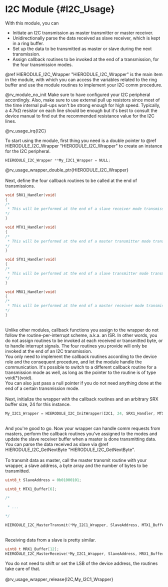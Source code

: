 I2C Module {#I2C_Usage}
=======================

With this module, you can
- Initiate an I2C transmission as master transmitter or master receiver.
- Unidirectionally parse the data received as slave receiver, which is kept in a ring buffer.
- Set up the data to be transmitted as master or slave during the next transmission.
- Assign callback routines to be invoked at the end of a transmission, for the four transmission modes.

@ref HIERODULE_I2C_Wrapper "HIERODULE_I2C_Wrapper" is the main item in the module, with which you can access the variables related to the ring buffer and use the module routines to implement your I2C comm procedure.

@rv_module_no_init Make sure to have configured your I2C peripheral accordingly. Also, make sure to use external pull up resistors since most of the time internal pull-ups won't be strong enough for high speed. Typically, a 4.7kΩ resistor on each line should be enough but it's best to consult the device manual to find out the recommended resistance value for the I2C lines.

@rv_usage_irq{I2C}

To start using the module, first thing you need is a double pointer to @ref HIERODULE_I2C_Wrapper "HIERODULE_I2C_Wrapper" to create an instance for the I2C peripheral.
```c
HIERODULE_I2C_Wrapper **My_I2C1_Wrapper = NULL;
```
@rv_usage_wrapper_double_ptr{HIERODULE_I2C_Wrapper}
<br><br>Next, define the four callback routines to be called at the end of transmissions.
```c
void SRX1_Handler(void)
{
/*
 * This will be performed at the end of a slave receiver mode transmission.
*/
}

void MTX1_Handler(void)
{
/*
 * This will be performed at the end of a master transmitter mode transmission.
*/
}

void STX1_Handler(void)
{
/*
 * This will be performed at the end of a slave transmitter mode transmission.
*/
}

void MRX1_Handler(void)
{
/*
 * This will be performed at the end of a master receiver mode transmission.
*/
}
```
<br>Unlike other modules, callback functions you assign to the wrapper do not follow the routine-per-interrupt scheme, a.k.a. an ISR. In other words, you do not assign routines to be invoked at each received or transmitted byte, or to handle interrupt signals. The four routines you provide will only be invoked at the end of an I2C transmission.
<br>You only need to implement the callback routines according to the device role and the consequent procedure, and let the module handle the communication. It's possible to switch to a different callback routine for a transmission mode as well, as long as the pointer to the routine is of type void(\*)(void).
<br>You can also just pass a null pointer if you do not need anything done at the end of a certain transmission mode.
<br><br>Next, initialize the wrapper with the callback routines and an arbitrary SRX buffer size, 24 for this instance.
```c
My_I2C1_Wrapper = HIERODULE_I2C_InitWrapper(I2C1, 24, SRX1_Handler, MTX1_Handler, STX1_Handler, MRX1_Handler);
```

<br>And you're good to go. Now your wrapper can handle comm requests from masters, perform the callback routines you've assigned to the modes and update the slave receiver buffer when a master is done transmitting data. You can parse the data received as slave via @ref HIERODULE_I2C_GetNextByte "HIERODULE_I2C_GetNextByte".
<br><br>To transmit data as master, call the master transmit routine with your wrapper, a slave address, a byte array and the number of bytes to be transmitted.
```c
uint8_t SlaveAddress = 0b01000101;

uint8_t MTX1_Buffer[6];

/*

 * ...

*/

HIERODULE_I2C_MasterTransmit(*My_I2C1_Wrapper, SlaveAddress, MTX1_Buffer, 6);
```
<br>Receiving data from a slave is pretty similar.
```c
uint8_t MRX1_Buffer[12];
HIERODULE_I2C_MasterReceive(*My_I2C1_Wrapper, SlaveAddress, MRX1_Buffer, 12);
```
You do not need to shift or set the LSB of the device address, the routines take care of that.
<br><br>@rv_usage_wrapper_release{I2C,My_I2C1_Wrapper}

